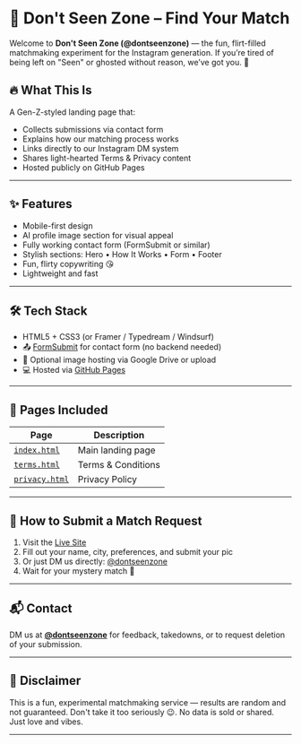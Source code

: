 
# 💌 Don't Seen Zone – Find Your Match

Welcome to **Don't Seen Zone (@dontseenzone)** — the fun, flirt-filled matchmaking experiment for the Instagram generation. If you’re tired of being left on "Seen" or ghosted without reason, we’ve got you. 💖

## 🔥 What This Is

A Gen-Z-styled landing page that:
- Collects submissions via contact form
- Explains how our matching process works
- Links directly to our Instagram DM system
- Shares light-hearted Terms & Privacy content
- Hosted publicly on GitHub Pages

---

## ✨ Features

- Mobile-first design  
- AI profile image section for visual appeal  
- Fully working contact form (FormSubmit or similar)  
- Stylish sections: Hero • How It Works • Form • Footer  
- Fun, flirty copywriting 😘  
- Lightweight and fast

---

## 🛠️ Tech Stack

- HTML5 + CSS3 (or Framer / Typedream / Windsurf)
- 📤 [FormSubmit](https://formsubmit.co/) for contact form (no backend needed)
- 📸 Optional image hosting via Google Drive or upload
- 💻 Hosted via [GitHub Pages](https://dontseenzone.github.io/dontseenzone/)

---

## 📄 Pages Included

| Page | Description |
|------|-------------|
| [`index.html`](https://dontseenzone.github.io/dontseenzone/) | Main landing page |
| [`terms.html`](https://dontseenzone.github.io/dontseenzone/terms.html) | Terms & Conditions |
| [`privacy.html`](https://dontseenzone.github.io/dontseenzone/privacy.html) | Privacy Policy |

---

## 📸 How to Submit a Match Request

1. Visit the [Live Site](https://dontseenzone.github.io/dontseenzone/)
2. Fill out your name, city, preferences, and submit your pic
3. Or just DM us directly: [@dontseenzone](https://instagram.com/dontseenzone)
4. Wait for your mystery match 💌

---

## 📬 Contact

DM us at [**@dontseenzone**](https://instagram.com/dontseenzone) for feedback, takedowns, or to request deletion of your submission.

---

## 🧾 Disclaimer

This is a fun, experimental matchmaking service — results are random and not guaranteed. Don't take it too seriously 😉. No data is sold or shared. Just love and vibes.

---
